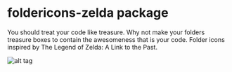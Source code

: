 # foldericons-zelda package

You should treat your code like treasure. Why not make your folders treasure boxes to contain the awesomeness that is your code. Folder icons inspired by The Legend of Zelda: A Link to the Past.

![alt tag](https://s3.amazonaws.com/jharclerode/zeldafileicons.png)

